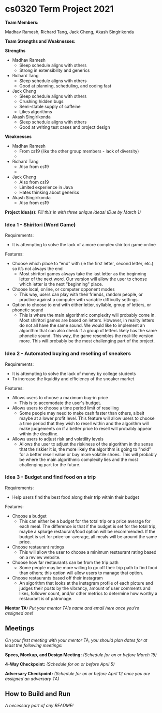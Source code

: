 # cs0320 Term Project 2021

**Team Members:** 

Madhav Ramesh, Richard Tang, Jack Cheng, Akash Singirikonda

**Team Strengths and Weaknesses:** 

**Strengths**  
* Madhav Ramesh
  - Sleep schedule aligns with others
  - Strong in extensibility and generics
* Richard Tang
  - Sleep schedule aligns with others
  - Good at planning, scheduling, and coding fast
* Jack Cheng
  * Sleep schedule aligns with others
  * Crushing hidden bugs
  * Semi-stable supply of caffeine
  * Likes algorithms
* Akash Singirikonda
  - Sleep schedule aligns with others
  - Good at writing test cases and project design

**Weaknesses**
* Madhav Ramesh
  - From cs19 (like the other group members - lack of diversity) 
  - 
* Richard Tang
  - Also from cs19
  - 
* Jack Cheng
  * Also from cs19
  * Limited experience in Java
  * Hates thinking about generics
* Akash Singirikonda
  * Also from cs19

**Project Idea(s):** _Fill this in with three unique ideas! (Due by March 1)_
### Idea 1 - Shiritori (Word Game) 
Requirements:
- It is attempting to solve the lack of a more complex shiritori game online

Features:
- Choose which place to “end” with (ie the first letter, second letter, etc.) so it’s not always the end
  - Most shiritori games always take the last letter as the beginning letter of the next word. Our version will allow the user to choose which letter is the next "beginning" place.
- Choose local, online, or computer opponent modes
  - This way, users can play with their friends, random people, or practice against a computer with variable difficulty settings.
- Option to choose to end with either letter, syllable, group of letters, or phonetic sound
  - This is where the main algorithmic complexity will probably come in. Most shiritori games are based on letters. However, in reality letters do not all have the same sound. We would like to implement an algorithm that can also check if a group of letters likely has the same phonetic sound. This way, the game resembles the real-life version more. This will probably be the most challenging part of the project.

### Idea 2 - Automated buying and reselling of sneakers 
Requirements:
- It is attempting to solve the lack of money by college students
- To increase the liquidity and efficiency of the sneaker market 

Features:
- Allows users to choose a maximum buy-in price
  - This is to accomodate the user's budget. 
- Allows users to choose a time period limit of reselling
  - Some people may need to make cash faster than others, albeit maybe at a lower profit level. This feature will allow users to choose a time period that they wish to resell within and the algorithm will make judgements on if a better price to resell will probably appear within the deadline. 
- Allows users to adjust risk and volatility levels
  - Allows the user to adjust the riskiness of the algorithm in the sense that the riskier it is, the more likely the algorithm is going to "hold" for a better resell value or buy more volatile shoes. This will probably be where the main algorithmic complexity lies and the most challenging part for the future.

### Idea 3 - Budget and find food on a trip

Requirements: 
- Help users find the best food along their trip within their budget

Features:
- Choose a budget
  - This can either be a budget for the total trip or a price average for each meal. The difference is that if the budget is set for the total trip, maybe a splurge restaurant/food option will be recommended. If the budget is set for price-on-average, all meals will be around the same price.
- Choose restaurant ratings
  - This will allow the user to choose a minimum restaurant rating based on a review website.
- Choose how far restaurants can be from the trip path
  - Some people may be more willing to go off their trip path to find food than others; this option will allow users to manage that option.
- Choose restaurants based off their instagram 
  - An algorithm that looks at the instagram profile of each picture and judges their posts by the vibrancy, amount of user comments and likes, follower count, and/or other metrics to determine how worthy a restaurant is of patronage. 

**Mentor TA:** _Put your mentor TA's name and email here once you're assigned one!_

## Meetings
_On your first meeting with your mentor TA, you should plan dates for at least the following meetings:_

**Specs, Mockup, and Design Meeting:** _(Schedule for on or before March 15)_

**4-Way Checkpoint:** _(Schedule for on or before April 5)_

**Adversary Checkpoint:** _(Schedule for on or before April 12 once you are assigned an adversary TA)_

## How to Build and Run
_A necessary part of any README!_
